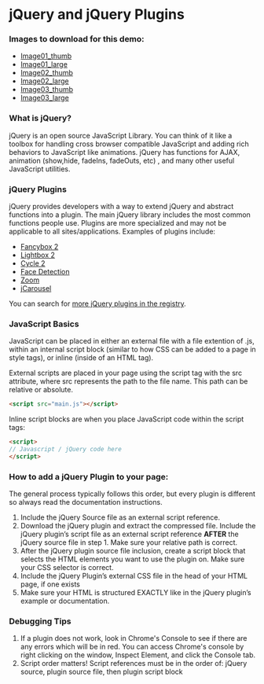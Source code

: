 jQuery and jQuery Plugins
=========================
### Images to download for this demo:
* [Image01_thumb](/demos/104/W13/image01_sm.jpg)
* [Image01_large](/demos/104/W13/image01_lg.jpg)
* [Image02_thumb](/demos/104/W13/image02_sm.jpg)
* [Image02_large](/demos/104/W13/image02_lg.jpg)
* [Image03_thumb](/demos/104/W13/image03_sm.jpg)
* [Image03_large](/demos/104/W13/image03_lg.jpg)

### What is jQuery?

jQuery is an open source JavaScript Library. You can think of it like a toolbox for handling cross browser compatible JavaScript and adding rich behaviors to JavaScript like animations. jQuery has functions for AJAX, animation (show,hide, fadeIns, fadeOuts, etc) , and many other useful JavaScript utilities.

### jQuery Plugins

jQuery provides developers with a way to extend jQuery and abstract functions into a plugin. The main jQuery library includes the most common functions people use. Plugins are more specialized and may not be applicable to all sites/applications. Examples of plugins include:

*   [Fancybox 2](http://fancyapps.com/fancybox/)
*   [Lightbox 2](http://lokeshdhakar.com/projects/lightbox2/)
*   [Cycle 2](http://jquery.malsup.com/cycle2/)
*   [Face Detection](http://facedetection.jaysalvat.com/)
*   [Zoom](http://www.jacklmoore.com/zoom/)
*   [jCarousel](http://sorgalla.com/jcarousel/)


You can search for [more jQuery plugins in the registry](http://plugins.jquery.com/).

### JavaScript Basics

JavaScript can be placed in either an external file with a file extention of .js, within an internal script block (similar to how CSS can be added to a page in style tags), or inline (inside of an HTML tag). 

External scripts are placed in your page using the script tag with the src attribute, where src represents the path to the file name. This path can be relative or absolute.

```html
<script src="main.js"></script>
```


Inline script blocks are when you place JavaScript code within the script tags:

```html
<script>
// Javascript / jQuery code here
</script>
```


### How to add a jQuery Plugin to your page:

The general process typically follows this order, but every plugin is different so always read the documentation instructions.


1. Include the jQuery Source file as an external script reference.
2. Download the jQuery plugin and extract the compressed file. Include the jQuery plugin’s script file as an external script reference __AFTER__ the jQuery source file in step 1. Make sure your relative path is correct.
3. After the jQuery plugin source file inclusion, create a script block that selects the HTML elements you want to use the plugin on. Make sure your CSS selector is correct. 
4. Include the jQuery Plugin’s external CSS file in the head of your HTML page, if one exists
5. Make sure your HTML is structured EXACTLY like in the jQuery plugin’s example or documentation.


### Debugging Tips

1. If a plugin does not work, look in Chrome's Console to see if there are any errors which will be in red. You can access Chrome's console by right clicking on the window, Inspect Element, and click the Console tab.
2. Script order matters! Script references must be in the order of: jQuery source, plugin source file, then plugin script block
